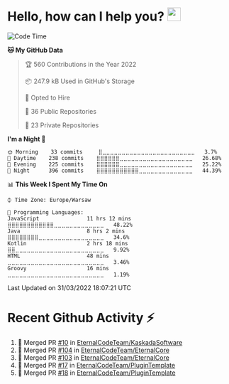 <h1>Hello, how can I help you? <img src="https://raw.githubusercontent.com/bastianleicht/bastianleicht/master/assets/wave.gif" width="30px" alt=""></h1>

<!--START_SECTION:waka-->
![Code Time](http://img.shields.io/badge/Code%20Time-135%20hrs%2016%20mins-blue)

**🐱 My GitHub Data** 

> 🏆 560 Contributions in the Year 2022
 > 
> 📦 247.9 kB Used in GitHub's Storage 
 > 
> 💼 Opted to Hire
 > 
> 📜 36 Public Repositories 
 > 
> 🔑 23 Private Repositories  
 > 
**I'm a Night 🦉** 

```text
🌞 Morning    33 commits     ⣿⣀⣀⣀⣀⣀⣀⣀⣀⣀⣀⣀⣀⣀⣀⣀⣀⣀⣀⣀⣀⣀⣀⣀⣀   3.7% 
🌆 Daytime    238 commits    ⣿⣿⣿⣿⣿⣿⣀⣀⣀⣀⣀⣀⣀⣀⣀⣀⣀⣀⣀⣀⣀⣀⣀⣀⣀   26.68% 
🌃 Evening    225 commits    ⣿⣿⣿⣿⣿⣿⣀⣀⣀⣀⣀⣀⣀⣀⣀⣀⣀⣀⣀⣀⣀⣀⣀⣀⣀   25.22% 
🌙 Night      396 commits    ⣿⣿⣿⣿⣿⣿⣿⣿⣿⣿⣿⣀⣀⣀⣀⣀⣀⣀⣀⣀⣀⣀⣀⣀⣀   44.39%

```


📊 **This Week I Spent My Time On** 

```text
⌚︎ Time Zone: Europe/Warsaw

💬 Programming Languages: 
JavaScript               11 hrs 12 mins      ⣿⣿⣿⣿⣿⣿⣿⣿⣿⣿⣿⣿⣀⣀⣀⣀⣀⣀⣀⣀⣀⣀⣀⣀⣀   48.22% 
Java                     8 hrs 2 mins        ⣿⣿⣿⣿⣿⣿⣿⣿⣀⣀⣀⣀⣀⣀⣀⣀⣀⣀⣀⣀⣀⣀⣀⣀⣀   34.6% 
Kotlin                   2 hrs 18 mins       ⣿⣿⣀⣀⣀⣀⣀⣀⣀⣀⣀⣀⣀⣀⣀⣀⣀⣀⣀⣀⣀⣀⣀⣀⣀   9.92% 
HTML                     48 mins             ⣀⣀⣀⣀⣀⣀⣀⣀⣀⣀⣀⣀⣀⣀⣀⣀⣀⣀⣀⣀⣀⣀⣀⣀⣀   3.46% 
Groovy                   16 mins             ⣀⣀⣀⣀⣀⣀⣀⣀⣀⣀⣀⣀⣀⣀⣀⣀⣀⣀⣀⣀⣀⣀⣀⣀⣀   1.19%

```


 Last Updated on 31/03/2022 18:07:21 UTC
<!--END_SECTION:waka-->

# Recent Github Activity ⚡
<!--START_SECTION:activity-->
1. 🎉 Merged PR [#10](https://github.com/EternalCodeTeam/KaskadaSoftware/pull/10) in [EternalCodeTeam/KaskadaSoftware](https://github.com/EternalCodeTeam/KaskadaSoftware)
2. 🎉 Merged PR [#104](https://github.com/EternalCodeTeam/EternalCore/pull/104) in [EternalCodeTeam/EternalCore](https://github.com/EternalCodeTeam/EternalCore)
3. 🎉 Merged PR [#103](https://github.com/EternalCodeTeam/EternalCore/pull/103) in [EternalCodeTeam/EternalCore](https://github.com/EternalCodeTeam/EternalCore)
4. 🎉 Merged PR [#17](https://github.com/EternalCodeTeam/PluginTemplate/pull/17) in [EternalCodeTeam/PluginTemplate](https://github.com/EternalCodeTeam/PluginTemplate)
5. 🎉 Merged PR [#18](https://github.com/EternalCodeTeam/PluginTemplate/pull/18) in [EternalCodeTeam/PluginTemplate](https://github.com/EternalCodeTeam/PluginTemplate)
<!--END_SECTION:activity-->
